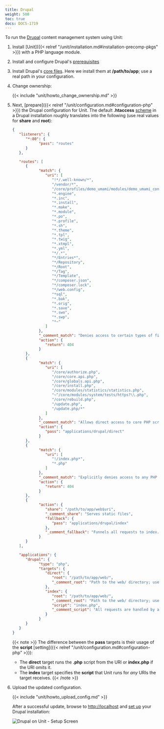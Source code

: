 ```yaml
---
title: Drupal
weight: 500
toc: true
docs: DOCS-1719
---
```


To run the [Drupal](https://www.drupal.org) content management system using
Unit:

1. Install [Unit]({{< relref "/unit/installation.md#installation-precomp-pkgs" >}}) with a PHP language module.

2. Install and configure Drupal's [prerequisites](https://www.drupal.org/docs/system-requirements)

3. Install Drupal's [core files](https://www.drupal.org/docs/develop/using-composer/manage-dependencies#download-core).
Here we install them at **/path/to/app**; use a real path in your configuration.

4. Change ownership:

   {{< include "unit/howto_change_ownership.md" >}}

5. Next, [prepare]({{< relref "/unit/configuration.md#configuration-php" >}}) the Drupal configuration for Unit.
   The default **.htaccess** [scheme](https://github.com/drupal/drupal)
   in a Drupal installation roughly translates into the following (use real
   values for **share** and **root**):

   ```json
   {
      "listeners": {
         "*:80": {
               "pass": "routes"
         }
      },

      "routes": [
         {
               "match": {
                  "uri": [
                     "!*/.well-known/*",
                     "/vendor/*",
                     "/core/profiles/demo_umami/modules/demo_umami_content/default_content/*",
                     "*.engine",
                     "*.inc",
                     "*.install",
                     "*.make",
                     "*.module",
                     "*.po",
                     "*.profile",
                     "*.sh",
                     "*.theme",
                     "*.tpl",
                     "*.twig",
                     "*.xtmpl",
                     "*.yml",
                     "*/.*",
                     "*/Entries*",
                     "*/Repository",
                     "*/Root",
                     "*/Tag",
                     "*/Template",
                     "*/composer.json",
                     "*/composer.lock",
                     "*/web.config",
                     "*sql",
                     "*.bak",
                     "*.orig",
                     "*.save",
                     "*.swo",
                     "*.swp",
                     "*~"
                  ]
               },
               "_comment_match": "Denies access to certain types of files and directories best kept hidden, allows access to well-known locations according to RFC 5785",
               "action": {
                  "return": 404
               }
         },
         {
               "match": {
                  "uri": [
                     "/core/authorize.php",
                     "/core/core.api.php",
                     "/core/globals.api.php",
                     "/core/install.php",
                     "/core/modules/statistics/statistics.php",
                     "~^/core/modules/system/tests/https?\\.php",
                     "/core/rebuild.php",
                     "/update.php",
                     "/update.php/*"
                  ]
               },
               "_comment_match": "Allows direct access to core PHP scripts",
               "action": {
                  "pass": "applications/drupal/direct"
               }
         },
         {
               "match": {
                  "uri": [
                     "!/index.php*",
                     "*.php"
                  ]
               },
               "_comment_match": "Explicitly denies access to any PHP scripts other than index.php",
               "action": {
                  "return": 404
               }
         },
         {
               "action": {
                  "share": "/path/to/app/web$uri",
                  "_comment_share": "Serves static files",
                  "fallback": {
                     "pass": "applications/drupal/index"
                  },
                  "_comment_fallback": "Funnels all requests to index.php"
               }
         }
      ],

      "applications": {
         "drupal": {
               "type": "php",
               "targets": {
                  "direct": {
                     "root": "/path/to/app/web/",
                     "_comment_root": "Path to the web/ directory; use a real path in your configuration"
                  },
                  "index": {
                     "root": "/path/to/app/web/",
                     "_comment_root": "Path to the web/ directory; use a real path in your configuration",
                     "script": "index.php",
                     "_comment_script": "All requests are handled by a single script"
                  }
               }
         }
      }
   }
   ```

   {{< note >}}
   The difference between the **pass** targets is their usage of
   the **script** [setting]({{< relref "/unit/configuration.md#configuration-php" >}}):

   - The **direct** target runs the **.php** script from the
     URI or **index.php** if the URI omits it.
   - The **index** target specifies the **script** that Unit
     runs for *any* URIs the target receives.
   {{< /note >}}

6. Upload the updated configuration.

   {{< include "unit/howto_upload_config.md" >}}

   After a successful update, browse to <http://localhost> and [set up](https://www.drupal.org/docs/develop/using-composer/manage-dependencies#s-install-drupal-using-the-standard-web-interface)
   your Drupal installation:

   ![Drupal on Unit - Setup Screen](/unit/images/drupal.png)
